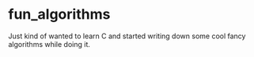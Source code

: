 # fun_algorithms

Just kind of wanted to learn C and started writing down some cool fancy algorithms while doing it. 
